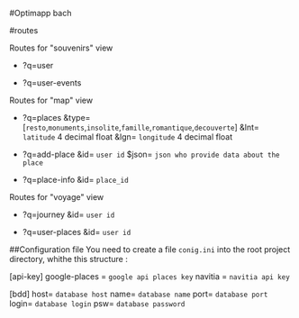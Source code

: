 #Optimapp bach


#routes

Routes for "souvenirs" view

- ?q=user

- ?q=user-events


Routes for "map" view

- ?q=places
    &type= [`resto`,`monuments`,`insolite`,`famille`,`romantique`,`decouverte`]
    &lnt= `latitude` 4 decimal float
    &lgn= `longitude` 4 decimal float

- ?q=add-place
    &id= `user id`
    $json= `json who provide data about the place`

- ?q=place-info
    &id= `place_id`


Routes for "voyage" view

- ?q=journey
    &id= `user id`

- ?q=user-places
    &id= `user id`


##Configuration file
You need to create a file `conig.ini` into the root project directory, whithe this structure :

[api-key]
google-places = `google api places key`
navitia = `navitia api key`

[bdd]
host= `database host`
name= `database name`
port= `database port`
login= `database login`
psw= `database password`